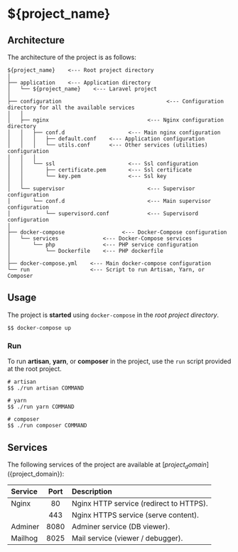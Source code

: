 # ${project_name}


## Architecture

The architecture of the project is as follows:

```
${project_name}    <--- Root project directory
│
├── application    <--- Application directory
│   └── ${project_name}    <--- Laravel project
│
├── configuration                                 <--- Configuration directory for all the available services
│   │
│   ├── nginx                               <--- Nginx configuration directory
│   │   ├── conf.d                    <--- Main nginx configuration
│   │   │   ├── default.conf    <--- Application configuration
│   │   │   └── utils.conf      <--- Other services (utilities) configuration
│   │   │
│   │   └── ssl                       <--- Ssl configuration
│   │       ├── certificate.pem       <--- Ssl certificate
│   │       └── key.pem               <--- Ssl key
│   │
│   └── supervisor                          <--- Supervisor configuration
│       └── conf.d                          <--- Main supervisor configuration
│           └── supervisord.conf            <--- Supervisord configuration
│
├── docker-compose                  <--- Docker-Compose configuration
│   └── services              <--- Docker-Compose services
│       └── php               <--- PHP service configuration
│           └── Dockerfile    <--- PHP dockerfile
│
├── docker-compose.yml    <--- Main docker-compose configuration
└── run                   <--- Script to run Artisan, Yarn, or Composer
```


## Usage

The project is **started** using ```docker-compose``` in the *root project directory*.

```shell script
$$ docker-compose up
```


### Run

To run **artisan**, **yarn**, or **composer** in the project, use the ```run``` script provided at the root project.

```shell script
# artisan
$$ ./run artisan COMMAND

# yarn
$$ ./run yarn COMMAND

# composer
$$ ./run composer COMMAND
```


## Services

The following services of the project are available at [${project_domain}](${project_domain}):

| Service       | Port | Description                                |
|:--------------|:----:|:-------------------------------------------|
| Nginx         | 80   | Nginx HTTP service (redirect to HTTPS).    |
|               | 443  | Nginx HTTPS service (serve content).       |
| Adminer       | 8080 | Adminer service (DB viewer).               |
| Mailhog       | 8025 | Mail service (viewer / debugger).          |
